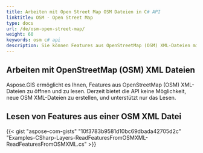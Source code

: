 ```yaml
---
title: Arbeiten mit Open Street Map OSM Dateien in C# API
linktitle: OSM - Open Street Map
type: docs
url: /de/osm-open-street-map/
weight: 60
keywords: osm c# api
description: Sie können Features aus OpenStreetMap (OSM) XML-Dateien mit GIS C# Library oder API öffnen und lesen. Derzeit bietet die API keine Möglichkeit, neue OSM XML-Dateien zu erstellen, und unterstützt nur das Lesen.
---
```


## **Arbeiten mit OpenStreetMap (OSM) XML Dateien**
Aspose.GIS ermöglicht es Ihnen, Features aus OpenStreetMap (OSM) XML-Dateien zu öffnen und zu lesen. Derzeit bietet die API keine Möglichkeit, neue OSM XML-Dateien zu erstellen, und unterstützt nur das Lesen.
## **Lesen von Features aus einer OSM XML Datei**
{{< gist "aspose-com-gists" "10f3783b9581d10bc69dbada42705d2c" "Examples-CSharp-Layers-ReadFeaturesFromOSMXML-ReadFeaturesFromOSMXML.cs" >}}
